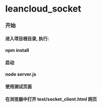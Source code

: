 # leancloud_socket
### 开始
#### 进入项目根目录, 执行:
#### npm install
####
#### 启动
#### node server.js
####
#### 使用测试页面
#### 在浏览器中打开 test/socket_client.html 网页
